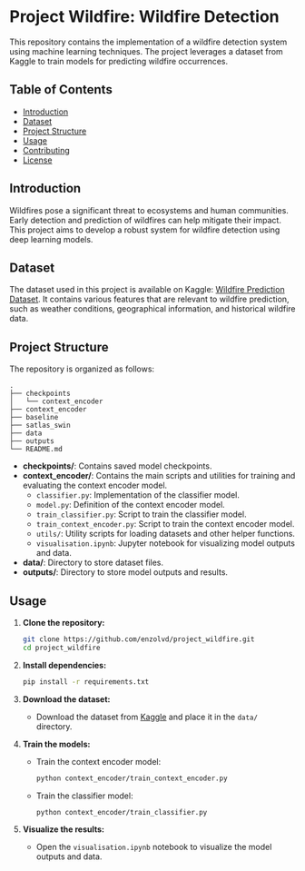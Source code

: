 # Project Wildfire: Wildfire Detection

This repository contains the implementation of a wildfire detection system using machine learning techniques. The project leverages a dataset from Kaggle to train models for predicting wildfire occurrences.

## Table of Contents

- [Introduction](#introduction)
- [Dataset](#dataset)
- [Project Structure](#project-structure)
- [Usage](#usage)
- [Contributing](#contributing)
- [License](#license)

## Introduction

Wildfires pose a significant threat to ecosystems and human communities. Early detection and prediction of wildfires can help mitigate their impact. This project aims to develop a robust system for wildfire detection using deep learning models.

## Dataset

The dataset used in this project is available on Kaggle: [Wildfire Prediction Dataset](https://www.kaggle.com/datasets/abdelghaniaaba/wildfire-prediction-dataset). It contains various features that are relevant to wildfire prediction, such as weather conditions, geographical information, and historical wildfire data.

## Project Structure

The repository is organized as follows:

```
.
├── checkpoints
│   └── context_encoder
├── context_encoder
├── baseline
├── satlas_swin
├── data
├── outputs
└── README.md
```

- **checkpoints/**: Contains saved model checkpoints.
- **context_encoder/**: Contains the main scripts and utilities for training and evaluating the context encoder model.
  - `classifier.py`: Implementation of the classifier model.
  - `model.py`: Definition of the context encoder model.
  - `train_classifier.py`: Script to train the classifier model.
  - `train_context_encoder.py`: Script to train the context encoder model.
  - `utils/`: Utility scripts for loading datasets and other helper functions.
  - `visualisation.ipynb`: Jupyter notebook for visualizing model outputs and data.
- **data/**: Directory to store dataset files.
- **outputs/**: Directory to store model outputs and results.

## Usage

1. **Clone the repository:**
   ```bash
   git clone https://github.com/enzolvd/project_wildfire.git
   cd project_wildfire
   ```

2. **Install dependencies:**
   ```bash
   pip install -r requirements.txt
   ```

3. **Download the dataset:**
   - Download the dataset from [Kaggle](https://www.kaggle.com/datasets/abdelghaniaaba/wildfire-prediction-dataset) and place it in the `data/` directory.

4. **Train the models:**
   - Train the context encoder model:
     ```bash
     python context_encoder/train_context_encoder.py
     ```
   - Train the classifier model:
     ```bash
     python context_encoder/train_classifier.py
     ```

5. **Visualize the results:**
   - Open the `visualisation.ipynb` notebook to visualize the model outputs and data.
